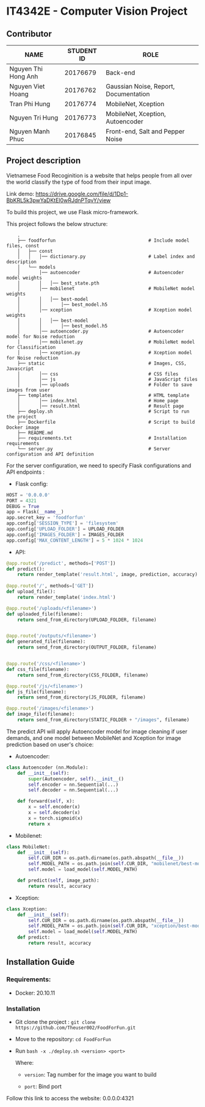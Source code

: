 # IT4342E - Computer Vision Project
## Contributor

| NAME                | STUDENT ID | ROLE                                  |
| ------------------- | ---------- | ------------------------------------- |
| Nguyen Thi Hong Anh | 20176679   | Back-end                              |
| Nguyen Viet Hoang   | 20176762   | Gaussian Noise, Report, Documentation |
| Tran Phi Hung       | 20176774   | MobileNet, Xception                   |
| Nguyen Tri Hung     | 20176773   | MobileNet, Xception, Autoencoder      |
| Nguyen Manh Phuc    | 20176845   | Front-end, Salt and Pepper Noise      |



## Project description

Vietnamese Food Recoginition is a website that helps people from all over the world classify the type of food from their input image. 

Link demo: https://drive.google.com/file/d/1Dp1-BbKRL5k3pwYaDKtEI0wRJdnPTqvY/view

To build this project, we use Flask micro-framework.

This project follows the below structure:

```
    .
    ├── foodforfun						    		# Include model files, const
    │   ├── const         
    │	│   │── dictionary.py			            # Label index and description
    │   └── models      
    │	   	│── autoencoder				            # Autoencoder model weights
    │	   	│	│── best_state.pth		            
    │	   	│── mobilenet				            # MobileNet model weights
    │	   	│	│── best-model
    │	   	│		│── best_model.h5		        
    │	   	│── xception			                # Xception model weights
    │	   	│	│── best-model
    │	   	│		│── best_model.h5	
    │	   	│── autoencoder.py		                # Autoencoder model for Noise reduction
    │	   	│── mobilenet.py		                # MobileNet model for Classification
    │	   	│── xception.py			                # Xception model for Noise reduction
    ├── static                    	                # Images, CSS, Javascript
    │	   	│── css					                # CSS files
    │	   	│── js					                # JavaScript files
    │	   	│── uploads				                # Folder to save images from user
    ├── templates                                   # HTML template
    │	   	│── index.html			                # Home page
    │	   	│── result.html			                # Result page
    ├── deploy.sh                                   # Script to run the project
    ├── Dockerfile                                  # Script to build Docker image
    ├── README.md           
    ├── requirements.txt			                # Installation requirements
    └── server.py					                # Server configuration and API definition
```



For the server configuration, we need to specify Flask configurations and API endpoints :

* Flask config:

```python
HOST = '0.0.0.0'
PORT = 4321
DEBUG = True
app = Flask(__name__)
app.secret_key = 'foodforfun'
app.config['SESSION_TYPE'] = 'filesystem'
app.config['UPLOAD_FOLDER'] = UPLOAD_FOLDER
app.config['IMAGES_FOLDER'] = IMAGES_FOLDER
app.config['MAX_CONTENT_LENGTH'] = 5 * 1024 * 1024
```



* API:

```python
@app.route('/predict', methods=['POST'])
def predict():
	return render_template('result.html', image, prediction, accuracy)
	
@app.route('/', methods=['GET'])
def upload_file():
    return render_template('index.html')

@app.route('/uploads/<filename>')
def uploaded_file(filename):
    return send_from_directory(UPLOAD_FOLDER, filename)


@app.route('/outputs/<filename>')
def generated_file(filename):
    return send_from_directory(OUTPUT_FOLDER, filename)


@app.route('/css/<filename>')
def css_file(filename):
    return send_from_directory(CSS_FOLDER, filename)

@app.route('/js/<filename>')
def js_file(filename):
    return send_from_directory(JS_FOLDER, filename)

@app.route('/images/<filename>')
def image_file(filename):
    return send_from_directory(STATIC_FOLDER + "/images", filename)
```



The predict API will apply Autoencoder model for image cleaning if user demands, and one model between MobileNet and Xception for image prediction based on user's choice:

* Autoencoder:

```python
class Autoencoder (nn.Module):
    def __init__(self):
        super(Autoencoder, self).__init__()
        self.encoder = nn.Sequential(...)
        self.decoder = nn.Sequential(...)

    def forward(self, x):
        x = self.encoder(x)
        x = self.decoder(x)
        x = torch.sigmoid(x)
        return x
```



* Mobilenet:

```python
class MobileNet:
    def __init__(self):
        self.CUR_DIR = os.path.dirname(os.path.abspath(__file__))
        self.MODEL_PATH = os.path.join(self.CUR_DIR, "mobilenet/best-model/comb_best_model.h5")
        self.model = load_model(self.MODEL_PATH)

    def predict(self, image_path):
        return result, accuracy
```



* Xception:

```python
class Xception:
    def __init__(self):
        self.CUR_DIR = os.path.dirname(os.path.abspath(__file__))
        self.MODEL_PATH = os.path.join(self.CUR_DIR, "xception/best-model/best_model.h5")
        self.model = load_model(self.MODEL_PATH)
    def predict:
        return result, accuracy
```



## Installation Guide

### Requirements:

* Docker: 20.10.11

### Installation

* Git clone the project : `git clone https://github.com/Theuser002/FoodForFun.git`

* Move to the repository: `cd FoodForFun`

* Run `bash -x ./deploy.sh <version> <port>` 

  Where: 

  * `version`: Tag number for the image you want to build

  * `port`: Bind port


Follow this link to access the website: 0.0.0.0:4321



